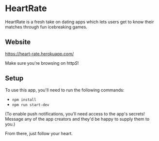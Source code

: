 # HeartRate

HeartRate is a fresh take on dating apps which lets users get to know their matches through fun icebreaking games.

## Website

https://heart-rate.herokuapp.com/

Make sure you're browsing on http*S*!

## Setup

To use this app, you'll need to run the following commands:

* `npm install`
* `npm run start-dev`

(To enable push notifications, you'll need access to the app's secrets! Message any of the app creators and they'd be happy to supply them to you.)

From there, just follow your heart.
